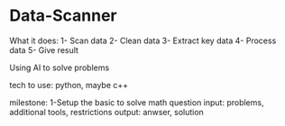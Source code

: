 Data-Scanner
=========
What it does:
1- Scan data
2- Clean data
3- Extract key data
4- Process data
5- Give result

Using AI to solve problems

tech to use: python, maybe c++

milestone:
1-Setup the basic to solve math question
  input: problems, additional tools, restrictions
  output: anwser, solution
